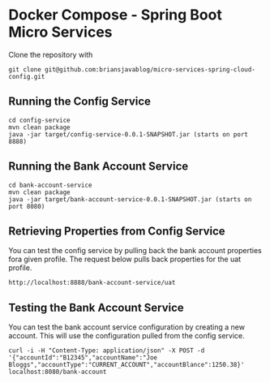 # Docker Compose - Spring Boot Micro Services 

Clone the repository with 
```
git clone git@github.com:briansjavablog/micro-services-spring-cloud-config.git
```

## Running the Config Service
```
cd config-service
mvn clean package
java -jar target/config-service-0.0.1-SNAPSHOT.jar (starts on port 8888)
```

## Running the Bank Account Service
```
cd bank-account-service
mvn clean package
java -jar target/bank-account-service-0.0.1-SNAPSHOT.jar (starts on port 8080)
```

## Retrieving Properties from Config Service
You can test the config service by pulling back the bank account properties fora given profile. The request below pulls back properties for the uat profile. 
```
http://localhost:8888/bank-account-service/uat
```

## Testing the Bank Account Service
You can test the bank account service configuration by creating a new account. This will use the configuration pulled from the config service. 
```
curl -i -H "Content-Type: application/json" -X POST -d '{"accountId":"B12345","accountName":"Joe Bloggs","accountType":"CURRENT_ACCOUNT","accountBlance":1250.38}' localhost:8080/bank-account
```

